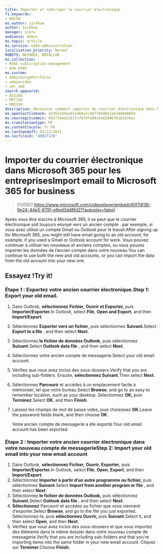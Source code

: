 ```yaml
---
title: Importer et rediriger le courrier électronique
f1.keywords:
- NOCSH
ms.author: sirkkuw
author: Sirkkuw
manager: scotv
audience: Admin
ms.topic: article
ms.service: o365-administration
localization_priority: Normal
ROBOTS: NOINDEX, NOFOLLOW
ms.collection:
- M365-subscription-management
- Adm_O365
ms.custom:
- AdminSurgePortfolio
- adminvideo
- okr_smb
search.appverid:
- BCS160
- MET150
- MOE150
description: Découvrez comment importer du courrier électronique dans Microsoft 365 pour les entreprises.
ms.openlocfilehash: a53552ddead1ed69a7c9b77bb8021a6340690059
ms.sourcegitcommit: 855719ee21017cf87dfa98cbe62806763bcb78ac
ms.translationtype: MT
ms.contentlocale: fr-FR
ms.lasthandoff: 01/22/2021
ms.locfileid: "49927174"
---
```

# <a name="import-email-to-microsoft-365-for-business"></a><span data-ttu-id="f05a8-103">Importer du courrier électronique dans Microsoft 365 pour les entreprises</span><span class="sxs-lookup"><span data-stu-id="f05a8-103">Import email to Microsoft 365 for business</span></span> 

> [!VIDEO https://www.microsoft.com/videoplayer/embed/40f7df36-9e24-44e5-8791-e9ed0dd8fd21?autoplay=false]

<span data-ttu-id="f05a8-104">Après vous être inscrire à Microsoft 365, il se peut que le courrier électronique soit toujours envoyé vers un ancien compte . par exemple, si vous avez utilisé un compte Gmail ou Outlook pour le travail.</span><span class="sxs-lookup"><span data-stu-id="f05a8-104">After signing up for Microsoft 365, you might still have email going to an old account; for example, if you used a Gmail or Outlook account for work.</span></span> <span data-ttu-id="f05a8-105">Vous pouvez continuer à utiliser les nouveaux et anciens comptes, ou vous pouvez importer les données de l’ancien compte dans votre nouveau.</span><span class="sxs-lookup"><span data-stu-id="f05a8-105">You can continue to use both the new and old accounts, or you can import the data from the old account into your new one.</span></span>

## <a name="try-it"></a><span data-ttu-id="f05a8-106">Essayez !</span><span class="sxs-lookup"><span data-stu-id="f05a8-106">Try it!</span></span>

### <a name="step-1-export-your-old-email"></a><span data-ttu-id="f05a8-107">Étape 1 : Exportez votre ancien courrier électronique.</span><span class="sxs-lookup"><span data-stu-id="f05a8-107">Step 1: Export your old email.</span></span>

1. <span data-ttu-id="f05a8-108">Dans Outlook, **sélectionnez Fichier,** **Ouvrir et Exporter,** puis **Importer/Exporter.**</span><span class="sxs-lookup"><span data-stu-id="f05a8-108">In Outlook, select  **File**, **Open and Export**, and then **Import/Export**.</span></span>
2. <span data-ttu-id="f05a8-109">Sélectionnez **Exporter vers un fichier,** puis sélectionnez **Suivant.**</span><span class="sxs-lookup"><span data-stu-id="f05a8-109">Select  **Export to a file** , and then select  **Next**.</span></span>
3. <span data-ttu-id="f05a8-110">Sélectionnez **le fichier de données Outlook,** puis sélectionnez **Suivant.**</span><span class="sxs-lookup"><span data-stu-id="f05a8-110">Select  **Outlook data file** , and then select  **Next**.</span></span>
4. <span data-ttu-id="f05a8-111">Sélectionnez votre ancien compte de messagerie.</span><span class="sxs-lookup"><span data-stu-id="f05a8-111">Select your old email account.</span></span>
5. <span data-ttu-id="f05a8-112">Vérifiez que vous avez inclus des sous-dossiers.</span><span class="sxs-lookup"><span data-stu-id="f05a8-112">Verify that you are including sub-folders.</span></span> <span data-ttu-id="f05a8-113">Ensuite, **sélectionnez Suivant.**</span><span class="sxs-lookup"><span data-stu-id="f05a8-113">Then select  **Next**.</span></span>
6. <span data-ttu-id="f05a8-114">Sélectionnez  **Parcourir** et accédez à un emplacement facile à mémoriser, tel que votre bureau.</span><span class="sxs-lookup"><span data-stu-id="f05a8-114">Select  **Browse**, and go to an easy to remember location, such as your desktop.</span></span> <span data-ttu-id="f05a8-115">Sélectionnez  **OK,** puis **Terminez**.</span><span class="sxs-lookup"><span data-stu-id="f05a8-115">Select  **OK**, and then **Finish**.</span></span>
7. <span data-ttu-id="f05a8-116">Laissez les champs de mot de passe vides, puis choisissez **OK.**</span><span class="sxs-lookup"><span data-stu-id="f05a8-116">Leave the password fields blank, and then choose **OK**.</span></span>

    <span data-ttu-id="f05a8-117">Votre ancien compte de messagerie a été exporté.</span><span class="sxs-lookup"><span data-stu-id="f05a8-117">Your old email account has been exported.</span></span>

### <a name="step-2-import-your-old-email-into-your-new-email-account"></a><span data-ttu-id="f05a8-118">Étape 2 : Importer votre ancien courrier électronique dans votre nouveau compte de messagerie</span><span class="sxs-lookup"><span data-stu-id="f05a8-118">Step 2: Import your old email into your new email account</span></span>

1. <span data-ttu-id="f05a8-119">Dans Outlook, **sélectionnez Fichier,** **Ouvrir,** **Exporter,** puis **Importer/Exporter.**</span><span class="sxs-lookup"><span data-stu-id="f05a8-119">In Outlook, select  **File**, **Open**,  **Export**, and then **Import/Export**.</span></span>
2. <span data-ttu-id="f05a8-120">Sélectionnez  **Importer à partir d’un autre programme ou fichier,** puis sélectionnez  **Suivant**.</span><span class="sxs-lookup"><span data-stu-id="f05a8-120">Select  **Import from another program or file** , and then select  **Next**.</span></span>
3. <span data-ttu-id="f05a8-121">Sélectionnez **le fichier de données Outlook,** puis sélectionnez **Suivant.**</span><span class="sxs-lookup"><span data-stu-id="f05a8-121">Select  **Outlook data file** , and then select  **Next**.</span></span>
4. <span data-ttu-id="f05a8-122">**Sélectionnez** Parcourir et accédez au fichier que vous viennent d’exporter.</span><span class="sxs-lookup"><span data-stu-id="f05a8-122">Select  **Browse**, and go to the file you just exported.</span></span> <span data-ttu-id="f05a8-123">Sélectionnez-le, puis  **sélectionnez Ouvrir,** puis **Suivant**.</span><span class="sxs-lookup"><span data-stu-id="f05a8-123">Select it, and then select  **Open**, and then **Next**.</span></span>
5. <span data-ttu-id="f05a8-124">Vérifiez que vous avez inclus des sous-dossiers et que vous importez des éléments dans le même dossier dans votre nouveau compte de messagerie.</span><span class="sxs-lookup"><span data-stu-id="f05a8-124">Verify that you are including sub-folders and that you're importing items into the same folder in your new email account.</span></span> <span data-ttu-id="f05a8-125">Cliquez sur **Terminer**.</span><span class="sxs-lookup"><span data-stu-id="f05a8-125">Choose  **Finish**.</span></span>